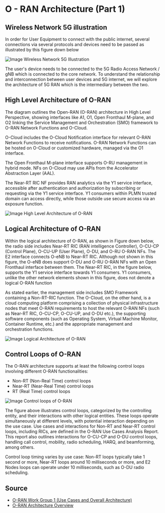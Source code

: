 # O - RAN Architecture (Part 1)

## Wireless Network 5G illustration
In order for User Equipment to connect with the public internet, several connections via several protocols and devices need to be passed as illustrated by this figure down below

![Image](https://raw.githubusercontent.com/bmw-ece-ntust/internship/2024-TEEP-24-Reyhan/Images/Core%20Network%20-%20UE%202.png) Wireless Network 5G Illustration


The user's device needs to be connected to the 5G Radio Access Network / gNB which is connected to the core network. To understand the relationship and interconnection between user devices and 5G internet, we will explore the architecture of 5G RAN which is the intermediary between the two.


## High Level Architecture of O-RAN
The diagram outlines the Open-RAN (O-RAN) architecture in High Level Perspective, showing interfaces like A1, O1, Open Fronthaul M-plane, and O2 linking the Service Management and Orchestration (SMO) framework to O-RAN Network Functions and O-Cloud.

O-Cloud includes the O-Cloud Notification interface for relevant O-RAN Network Functions to receive notifications. O-RAN Network Functions can be hosted on O-Cloud or customized hardware, managed via the O1 interface.

The Open Fronthaul M-plane interface supports O-RU management in hybrid mode. NFs on O-Cloud may use APIs from the Accelerator Abstraction Layer (AAL). 

The Near-RT RIC NF provides RAN analytics via the Y1 service interface, accessible after authentication and authorization by subscribing or requesting via the Y1 service interface. Y1 consumers within PLMN trusted domain can access directly, while those outside use secure access via an exposure function.

![Image](https://raw.githubusercontent.com/bmw-ece-ntust/internship/2024-TEEP-24-Reyhan/Images/High%20Level%20O-RAN%20Architecture.png) High Level Architecture of O-RAN

## Logical Architecture of O-RAN

Within the logical architecture of O-RAN, as shown in Figure down below, the radio side includes Near-RT RIC (RAN intelligence Controller), O-CU-CP (Control Plane), O-CU-UP (User Plane), O-DU, and O-RU O-RAN NFs. The E2 interface connects O-eNB to Near-RT RIC. Although not shown in this figure, the O-eNB does support O-DU and O-RU O-RAN NFs with an Open Fronthaul interface between them. The Near-RT RIC, in the figure below, supports the Y1 service interface towards Y1 consumers. Y1 consumers, unlike the other network elements shown in this figure, does not denote a logical O-RAN function

As stated earlier, the management side includes SMO Framework containing a Non-RT-RIC function. The O-Cloud, on the other hand, is a cloud computing platform comprising a collection of physical infrastructure nodes that meet O-RAN requirements to host the relevant O-RAN NFs (such as Near-RT RIC, O-CU-CP, O-CU-UP, and O-DU etc.), the supporting software components (such as Operating System, Virtual Machine Monitor, Container Runtime, etc.) and the appropriate management and orchestration functions.

![Image](https://raw.githubusercontent.com/bmw-ece-ntust/internship/2024-TEEP-24-Reyhan/Images/Logical%20Architecture%20of%20O-RAN.png) Logical Architecture of O-RAN

## Control Loops of O-RAN

The O-RAN architecture supports at least the following control loops involving different O-RAN functionalities:
* Non-RT (Non-Real Time) control loops
* Near-RT (Near-Real Time) control loops
* RT (Real Time) control loops

![Image](https://raw.githubusercontent.com/bmw-ece-ntust/internship/2024-TEEP-24-Reyhan/Images/O-RAN%20Control%20Loop.png) Control loops of O-RAN

The figure above illustrates control loops, categorized by the controlling entity, and their interactions with other logical entities. These loops operate simultaneously at different levels, with potential interaction depending on the use case. Use cases and interactions for Non-RT and Near-RT control loops, including RICs, are defined in the O-RAN Use Cases Analysis Report. This report also outlines interactions for O-CU-CP and O-DU control loops, handling call control, mobility, radio scheduling, HARQ, and beamforming, among others. 

Control loop timing varies by use case: Non-RT loops typically take 1 second or more, Near-RT loops around 10 milliseconds or more, and E2 Nodes loops can operate under 10 milliseconds, such as O-DU radio scheduling.

## Source
* [O-RAN Work Group 1 (Use Cases and Overall Architecture)](https://orandownloadsweb.azurewebsites.net/specifications)
* [O-RAN Architecture Overview](https://docs.o-ran-sc.org/en/latest/architecture/architecture.html)
